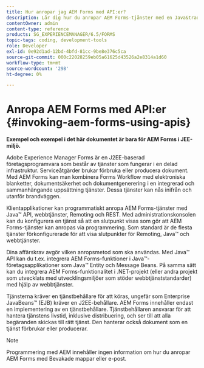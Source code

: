 ```yaml
---
title: Hur anropar jag AEM Forms med API:er?
description: Lär dig hur du anropar AEM Forms-tjänster med en Java&trade; API, webbtjänster, Remoting och REST.
contentOwner: admin
content-type: reference
products: SG_EXPERIENCEMANAGER/6.5/FORMS
topic-tags: coding, development-tools
role: Developer
exl-id: 0e92d1ad-12bd-4bfd-81cc-9be8e376c5ca
source-git-commit: 000c22028259eb05a61625d43526a2e8314a1d60
workflow-type: tm+mt
source-wordcount: '298'
ht-degree: 0%

---
```


# Anropa AEM Forms med API:er {#invoking-aem-forms-using-apis}

**Exempel och exempel i det här dokumentet är bara för AEM Forms i JEE-miljö.**

Adobe Experience Manager Forms är en J2EE-baserad företagsprogramvara som består av tjänster som fungerar i en delad infrastruktur. Serviceåtgärder brukar förbruka eller producera dokument. Med AEM Forms kan man kombinera Forms Workflow med elektroniska blanketter, dokumentsäkerhet och dokumentgenerering i en integrerad och sammanhängande uppsättning tjänster. Dessa tjänster kan nås inifrån och utanför brandväggen.

Klientapplikationer kan programmatiskt anropa AEM Forms-tjänster med Java™ API, webbtjänster, Remoting och REST. Med administrationskonsolen kan du konfigurera en tjänst så att en slutpunkt visas som gör att AEM Forms-tjänster kan anropas via programmering. Som standard är de flesta tjänster förkonfigurerade för att visa slutpunkter för Remoting, Java™ och webbtjänster.

Dina affärskrav avgör vilken anropsmetod som ska användas. Med Java™ API kan du t.ex. integrera AEM Forms-funktioner i Java™-företagsapplikationer som Java™ Entity och Message Beans. På samma sätt kan du integrera AEM Forms-funktionalitet i .NET-projekt (eller andra projekt som utvecklats med utvecklingsmiljöer som stöder webbtjänststandarder) med hjälp av webbtjänster.

Tjänsterna kräver en tjänstbehållare för att köras, ungefär som Enterprise JavaBeans™ (EJB) kräver en J2EE-behållare. AEM Forms innehåller endast en implementering av en tjänstbehållare. Tjänstbehållaren ansvarar för att hantera tjänstens livstid, inklusive distribuering, och ser till att alla begäranden skickas till rätt tjänst. Den hanterar också dokument som en tjänst förbrukar eller producerar.

>[!NOTE]
>
>Programmering med AEM innehåller ingen information om hur du anropar AEM Forms med Bevakade mappar eller e-post.
